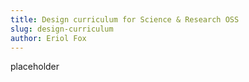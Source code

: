 ```yaml
---
title: Design curriculum for Science & Research OSS
slug: design-curriculum
author: Eriol Fox
---
```

placeholder
